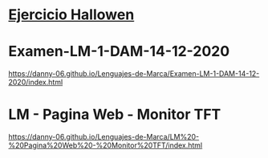 # <a href="https://danny-06.github.io/Lenguajes-de-Marca/Ejercicio%20Hallowen/index.html" target="_blank">Ejercicio Hallowen

  
</a>

# Examen-LM-1-DAM-14-12-2020
<a href="https://danny-06.github.io/Lenguajes-de-Marca/Examen-LM-1-DAM-14-12-2020/index.html" target="_blank">
  https://danny-06.github.io/Lenguajes-de-Marca/Examen-LM-1-DAM-14-12-2020/index.html
</a>

# LM - Pagina Web - Monitor TFT
<a href="https://danny-06.github.io/Lenguajes-de-Marca/LM%20-%20Pagina%20Web%20-%20Monitor%20TFT/index.html" target="_blank">
  https://danny-06.github.io/Lenguajes-de-Marca/LM%20-%20Pagina%20Web%20-%20Monitor%20TFT/index.html
</a>
